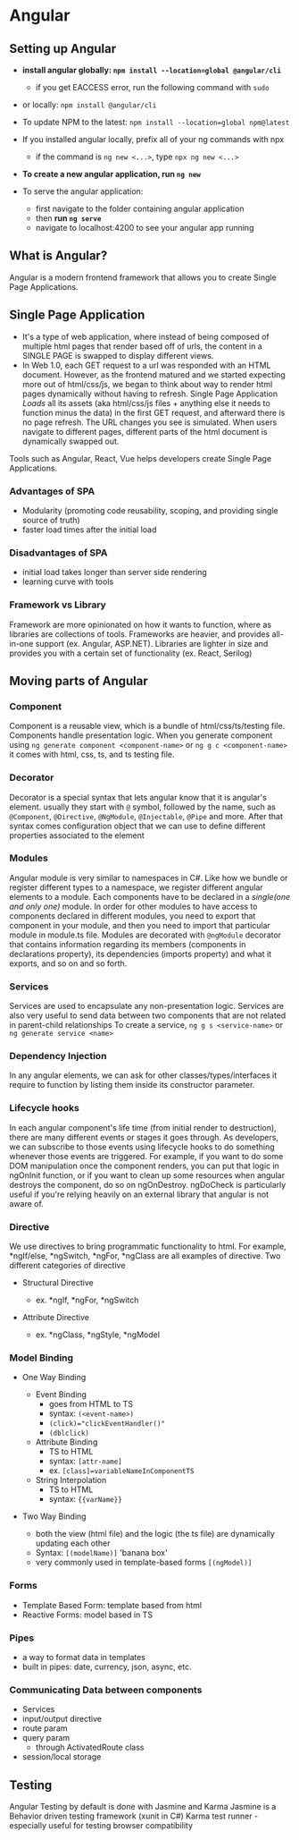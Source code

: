 # Angular

## Setting up Angular
- **install angular globally: `npm install --location=global @angular/cli`**
    - if you get EACCESS error, run the following command with `sudo`
- or locally: `npm install @angular/cli`
- To update NPM to the latest: `npm install --location=global npm@latest`

- If you installed angular locally, prefix all of your ng commands with npx
    - if the command is `ng new <...>`, type `npx ng new <...>`

- **To create a new angular application, run `ng new`**
- To serve the angular application:
    - first navigate to the folder containing angular application
    - then **run `ng serve`**
    - navigate to localhost:4200 to see your angular app running

## What is Angular?
Angular is a modern frontend framework that allows you to create Single Page Applications.

## Single Page Application
- It's a type of web application, where instead of being composed of multiple html pages that render based off of urls, the content in a SINGLE PAGE is swapped to display different views.
- In Web 1.0, each GET request to a url was responded with an HTML document.
However, as the frontend matured and we started expecting more out of html/css/js, we began to think about way to render html pages dynamically without having to refresh. Single Page Application _Loads_ all its assets (aka html/css/js files + anything else it needs to function minus the data) in the first GET request, and afterward there is no page refresh. The URL changes you see is simulated. When users navigate to different pages, different parts of the html document is dynamically swapped out.

Tools such as Angular, React, Vue helps developers create Single Page Applications.

### Advantages of SPA
- Modularity (promoting code reusability, scoping, and providing single source of truth)
- faster load times after the initial load

### Disadvantages of SPA
- initial load takes longer than server side rendering
- learning curve with tools

### Framework vs Library 
Framework are more opinionated on how it wants to function, where as libraries are collections of tools. Frameworks are heavier, and provides all-in-one support (ex. Angular, ASP.NET). Libraries are lighter in size and provides you with a certain set of functionality (ex. React, Serilog)

## Moving parts of Angular
### Component
Component is a reusable view, which is a bundle of html/css/ts/testing file. Components handle presentation logic.
When you generate component using `ng generate component <component-name>` or `ng g c <component-name>` it comes with html, css, ts, and ts testing file.

### Decorator
Decorator is a special syntax that lets angular know that it is angular's element. usually they start with `@` symbol, followed by the name, such as `@Component`, `@Directive`, `@NgModule`, `@Injectable`, `@Pipe` and more. After that syntax comes configuration object that we can use to define different properties associated to the element 

### Modules
Angular module is very similar to namespaces in C#. Like how we bundle or register different types to a namespace, we register different angular elements to a module. Each components have to be declared in a *single(one and only one)* module. In order for other modules to have access to components declared in different modules, you need to export that component in your module, and then you need to import that particular module in module.ts file.
Modules are decorated with `@ngModule` decorator that contains information regarding its members (components in declarations property), its dependencies (imports property) and what it exports, and so on and so forth.

### Services
Services are used to encapsulate any non-presentation logic. Services are also very useful to send data between two components that are not related in parent-child relationships
To create a service, `ng g s <service-name>` or `ng generate service <name>`

### Dependency Injection
In any angular elements, we can ask for other classes/types/interfaces it require to function by listing them inside its constructor parameter.

### Lifecycle hooks
In each angular component's life time (from initial render to destruction), there are many different events or stages it goes through. As developers, we can subscribe to those events using lifecycle hooks to do something whenever those events are triggered. For example, if you want to do some DOM manipulation once the component renders, you can put that logic in ngOnInit function, or if you want to clean up some resources when angular destroys the component, do so on ngOnDestroy. ngDoCheck is particularly useful if you're relying heavily on an external library that angular is not aware of. 

### Directive
We use directives to bring programmatic functionality to html. For example, *ngIf/else, *ngSwitch, *ngFor, *ngClass are all examples of directive.
Two different categories of directive
- Structural Directive
    - ex. *ngIf, *ngFor, *ngSwitch

- Attribute Directive
    - ex. *ngClass, *ngStyle, *ngModel

### Model Binding
- One Way Binding
    - Event Binding
        - goes from HTML to TS
        - syntax: `(<event-name>)`
        - `(click)="clickEventHandler()"`
        - `(dblclick)`
    - Attribute Binding
        - TS to HTML
        - syntax: `[attr-name]`
        - ex. `[class]=variableNameInComponentTS`
    - String Interpolation
        - TS to HTML
        - syntax: `{{varName}}`

- Two Way Binding
    - both the view (html file) and the logic (the ts file) are dynamically updating each other
    - Syntax: `[(modelName)]` 'banana box'
    - very commonly used in template-based forms `[(ngModel)]`

### Forms
- Template Based Form: template based from html
- Reactive Forms: model based in TS

### Pipes
- a way to format data in templates
- built in pipes: date, currency, json, async, etc.

### Communicating Data between components
- Services
- input/output directive 
- route param
- query param
    - through ActivatedRoute class
- session/local storage

## Testing
Angular Testing by default is done with Jasmine and Karma
Jasmine is a Behavior driven testing framework (xunit in C#)
Karma test runner - especially useful for testing browser compatibility